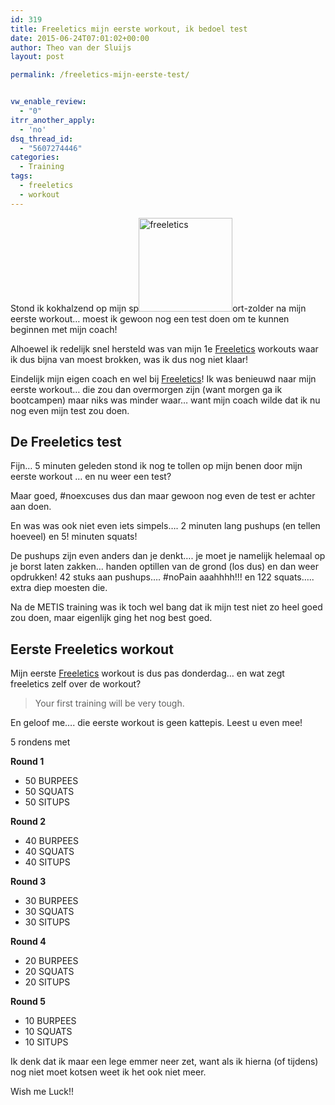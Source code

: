```yaml
---
id: 319
title: Freeletics mijn eerste workout, ik bedoel test
date: 2015-06-24T07:01:02+00:00
author: Theo van der Sluijs
layout: post

permalink: /freeletics-mijn-eerste-test/


vw_enable_review:
  - "0"
itrr_another_apply:
  - 'no'
dsq_thread_id:
  - "5607274446"
categories:
  - Training
tags:
  - freeletics
  - workout
---
```

Stond ik kokhalzend op mijn sp<img class="alignleft wp-image-309 size-thumbnail" src="https://40enfit.resultants-e.nl/2015/06/11043192_1612083052358952_6589216528253545437_n-150x150.png" alt="freeletics" width="150" height="150" srcset="https://40enfit.resultants-e.nl/2015/06/11043192_1612083052358952_6589216528253545437_n-150x150.png 150w, https://40enfit.resultants-e.nl/2015/06/11043192_1612083052358952_6589216528253545437_n-80x80.png 80w, https://40enfit.resultants-e.nl/2015/06/11043192_1612083052358952_6589216528253545437_n-360x360.png 360w" sizes="(max-width: 150px) 100vw, 150px" />ort-zolder na mijn eerste workout&#8230; moest ik gewoon nog een test doen om te kunnen beginnen met mijn coach!

Alhoewel ik redelijk snel hersteld was van mijn 1e [Freeletics](https://www.freeletics.com/r/theov-SywtcT) workouts waar ik dus bijna van moest brokken, was ik dus nog niet klaar!<!--more-->

Eindelijk mijn eigen coach en wel bij [Freeletics](https://www.freeletics.com/r/theov-SywtcT)! Ik was benieuwd naar mijn eerste workout&#8230; die zou dan overmorgen zijn (want morgen ga ik bootcampen) maar niks was minder waar&#8230; want mijn coach wilde dat ik nu nog even mijn test zou doen.

## De Freeletics test

Fijn&#8230; 5 minuten geleden stond ik nog te tollen op mijn benen door mijn eerste workout &#8230; en nu weer een test?

Maar goed, #noexcuses dus dan maar gewoon nog even de test er achter aan doen.

En was was ook niet even iets simpels&#8230;. 2 minuten lang pushups (en tellen hoeveel) en 5! minuten squats!

De pushups zijn even anders dan je denkt&#8230;. je moet je namelijk helemaal op je borst laten zakken&#8230; handen optillen van de grond (los dus) en dan weer opdrukken! 42 stuks aan pushups&#8230;. #noPain aaahhhh!!! en 122 squats&#8230;.. extra diep moesten die.

Na de METIS training was ik toch wel bang dat ik mijn test niet zo heel goed zou doen, maar eigenlijk ging het nog best goed.

## Eerste Freeletics workout

Mijn eerste [Freeletics](https://www.freeletics.com/r/theov-SywtcT) workout is dus pas donderdag&#8230; en wat zegt freeletics zelf over de workout?

> Your first training will be very tough.

En geloof me&#8230;. die eerste workout is geen kattepis. Leest u even mee!

5 rondens met
  
**Round 1**

  * 50 BURPEES
  * 50 SQUATS
  * 50 SITUPS

**Round 2**

  * 40 BURPEES
  * 40 SQUATS
  * 40 SITUPS

**Round 3**

  * 30 BURPEES
  * 30 SQUATS
  * 30 SITUPS

**Round 4**

  * 20 BURPEES
  * 20 SQUATS
  * 20 SITUPS

**Round 5**

  * 10 BURPEES
  * 10 SQUATS
  * 10 SITUPS

Ik denk dat ik maar een lege emmer neer zet, want als ik hierna (of tijdens) nog niet moet kotsen weet ik het ook niet meer.

Wish me Luck!!